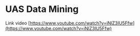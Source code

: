 # UAS Data Mining
Link video [https://www.youtube.com/watch?v=iNlZ3IU5Ffw](https://www.youtube.com/watch?v=iNlZ3IU5Ffw)